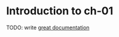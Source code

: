 # Introduction to ch-01

TODO: write [great documentation](http://jacobian.org/writing/what-to-write/)
